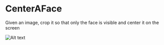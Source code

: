 CenterAFace
===========

Given an image, crop it so that only the face is visible and center it on the screen

![Alt text](/Users/peterfoti/Desktop/myGif.gif)